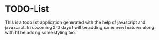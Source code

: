# TODO-List

This is a todo list application generated with the help of javascript and javascript. In upcoming 2-3 days I will be adding some new features along with I'll be adding some styling too.
